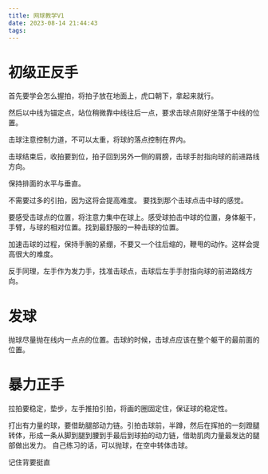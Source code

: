 ```yaml
---
title: 网球教学V1
date: 2023-08-14 21:44:43
tags:
---
```

# 初级正反手
首先要学会怎么握拍，将拍子放在地面上，虎口朝下，拿起来就行。

然后以中线为锚定点，站位稍微靠中线往后一点，要求击球点刚好坐落于中线的位置。

击球注意控制力道，不可以太重，将球的落点控制在界内。

击球结束后，收拍要到位，拍子回到另外一侧的肩膀，击球手肘指向球的前进路线方向。

保持排面的水平与垂直。

不需要过多的引拍，因为这将会提高难度。
要找到那个击球点击中球的感觉。

要感受击球点的位置，将注意力集中在球上。感受球拍击中球的位置，身体躯干，手臂，与球的相对位置。找到最舒服的一种击球的位置。

加速击球的过程，保持手腕的紧绷，不要又一个往后缩的，鞭甩的动作。这样会提高很大的难度。

反手同理，左手作为发力手，找准击球点，击球后左手手肘指向球的前进路线方向。

# 发球
抛球尽量抛在线内一点点的位置。击球的时候，击球点应该在整个躯干的最前面的位置。

# 暴力正手
拉拍要稳定，垫步，左手推拍引拍，将画的圈固定住，保证球的稳定性。

打出有力量的球，要借助腿部动力链。引拍击球前，半蹲，然后在挥拍的一刻蹬腿转体，形成一条从脚到腿到腰到手最后到球拍的动力链，借助肌肉力量最发达的腿部做出发力。
自己练习的话，可以抛球，在空中转体击球。

记住背要挺直